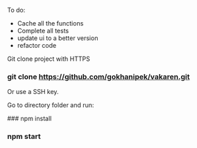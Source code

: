 To do: 
- Cache all the functions 
- Complete all tests
- update ui to a better version
- refactor code 

Git clone project with HTTPS 

### git clone https://github.com/gokhanipek/vakaren.git

Or use a SSH key. 

Go to directory folder and run:

### npm install 
### npm start
